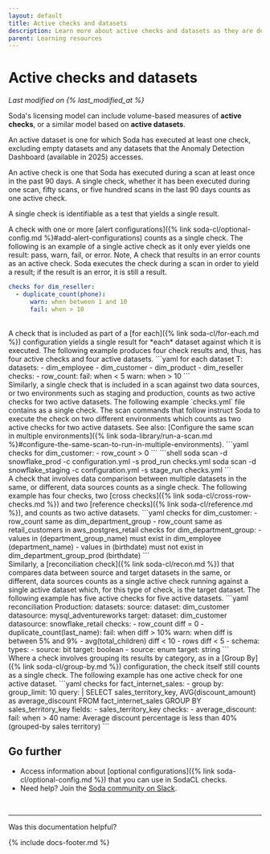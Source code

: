 ```yaml
---
layout: default
title: Active checks and datasets
description: Learn more about active checks and datasets as they are defined in Soda's licensing model.
parent: Learning resources
---
```


# Active checks and datasets
*Last modified on {% last_modified_at %}*

Soda's licensing model can include volume-based measures of **active checks**, or a similar model based on **active datasets**.  

An active dataset is one for which Soda has executed at least one check, excluding empty datasets and any datasets that the Anomaly Detection Dashboard (available in 2025) accesses.

An active check is one that Soda has executed during a scan at least once in the past 90 days. A single check, whether it has been executed during one scan, fifty scans, or five hundred scans in the last 90 days counts as one active check.

A single check is identifiable as a test that yields a single result.

A check with one or more [alert configurations]({% link soda-cl/optional-config.md %}#add-alert-configurations) counts as a single check. The following is an example of a single active check as it only ever yields one result: pass, warn, fail, or error.  Note, A check that results in an error counts as an active check. Soda executes the check during a scan in order to yield a result; if the result is an error, it is still a result.
```yaml
checks for dim_reseller:
  - duplicate_count(phone):
      warn: when between 1 and 10
      fail: when > 10
```

<br />
A check that is included as part of a [for each]({% link soda-cl/for-each.md %}) configuration yields a single result for *each* dataset against which it is executed. The following example produces four check results and, thus, has four active checks and four active datasets.
```yaml
for each dataset T:
  datasets:
    - dim_employee
    - dim_customer
    - dim_product
    - dim_reseller
  checks:
    - row_count:
        fail:
          when < 5
        warn:
          when > 10
```

<br />
Similarly, a single check that is included in a scan against two data sources, or two environments such as staging and production, counts as two active checks for two active datasets. The following example `checks.yml` file contains as a single check. The scan commands that follow instruct Soda to execute the check on two different environments which counts as two active checks for two active datasets. See also: [Configure the same scan in multiple environments]({% link soda-library/run-a-scan.md %}#configure-the-same-scan-to-run-in-multiple-environments).
```yaml
checks for dim_customer:
    - row_count > 0
```
```shell
soda scan -d snowflake_prod -c configuration.yml -s prod_run checks.yml
soda scan -d snowflake_staging -c configuration.yml -s stage_run checks.yml
```

<br />
A check that involves data comparison between multiple datasets in the same, or different, data sources counts as a single check. The following example has four checks, two [cross checks]({% link soda-cl/cross-row-checks.md %}) and two [reference checks]({% link soda-cl/reference.md %}), and counts as two active datasets.
```yaml
checks for dim_customer:
  - row_count same as dim_department_group
  - row_count same as retail_customers in aws_postgres_retail
checks for dim_department_group:
  - values in (department_group_name) must exist in dim_employee (department_name)
  - values in (birthdate) must not exist in dim_department_group_prod (birthdate)
```

<br />
Similarly, a [reconciliation check]({% link soda-cl/recon.md %}) that compares data between source and target datasets in the same, or different, data sources counts as a single active check running against a single active dataset which, for this type of check, is the target dataset. The following example has five active checks for five active datasets.
```yaml
reconciliation Production:
  datasets:
    source:
      dataset: dim_customer
      datasource: mysql_adventureworks
    target:
      dataset: dim_customer
      datasource: snowflake_retail
  checks:
    - row_count diff = 0
    - duplicate_count(last_name):
        fail: when diff > 10%
        warn: when diff is between 5% and 9%
    - avg(total_children) diff < 10
    - rows diff < 5
    - schema:
        types:
          - source: bit
            target: boolean
          - source: enum
            target: string
```

<br />
Where a check involves grouping its results by category, as in a [Group By]({% link soda-cl/group-by.md %}) configuration, the check itself still counts as a single check. The following example has one active check for one active dataset.
```yaml
checks for fact_internet_sales:
  - group by:
      group_limit: 10
      query: |
        SELECT sales_territory_key, AVG(discount_amount) as average_discount
        FROM fact_internet_sales
        GROUP BY sales_territory_key
      fields:
        - sales_territory_key
      checks:
        - average_discount:
            fail: when > 40
            name: Average discount percentage is less than 40% (grouped-by sales territory)
```


## Go further

* Access information about [optional configurations]({% link soda-cl/optional-config.md %}) that you can use in SodaCL checks.
* Need help? Join the <a href="https://community.soda.io/slack" target="_blank"> Soda community on Slack</a>.
<br />

---

Was this documentation helpful?

<!-- LikeBtn.com BEGIN -->
<span class="likebtn-wrapper" data-theme="tick" data-i18n_like="Yes" data-ef_voting="grow" data-show_dislike_label="true" data-counter_zero_show="true" data-i18n_dislike="No"></span>
<script>(function(d,e,s){if(d.getElementById("likebtn_wjs"))return;a=d.createElement(e);m=d.getElementsByTagName(e)[0];a.async=1;a.id="likebtn_wjs";a.src=s;m.parentNode.insertBefore(a, m)})(document,"script","//w.likebtn.com/js/w/widget.js");</script>
<!-- LikeBtn.com END -->

{% include docs-footer.md %}
